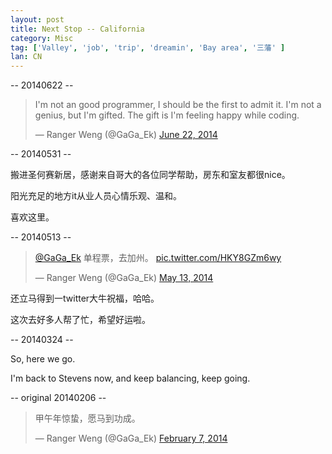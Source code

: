```yaml
---
layout: post
title: Next Stop -- California
category: Misc
tag: ['Valley', 'job', 'trip', 'dreamin', 'Bay area', '三藩' ]
lan: CN
---
```


-- 20140622 --

<blockquote class="twitter-tweet" lang="en"><p>I&#39;m not an good programmer, I should be the first to admit it. I&#39;m not a genius, but I&#39;m gifted. The gift is I&#39;m feeling happy while coding.</p>&mdash; Ranger Weng (@GaGa_Ek) <a href="https://twitter.com/GaGa_Ek/statuses/480623006431993858">June 22, 2014</a></blockquote>
<script async src="//platform.twitter.com/widgets.js" charset="utf-8"></script>

<!--preview-->

-- 20140531 --

搬进圣何赛新居，感谢来自哥大的各位同学帮助，房东和室友都很nice。

阳光充足的地方it从业人员心情乐观、温和。

喜欢这里。

-- 20140513 --

<blockquote class="twitter-tweet" lang="en"><p><a href="https://twitter.com/GaGa_Ek">@GaGa_Ek</a> 单程票，去加州。 <a href="http://t.co/HKY8GZm6wy">pic.twitter.com/HKY8GZm6wy</a></p>&mdash; Ranger Weng (@GaGa_Ek) <a href="https://twitter.com/GaGa_Ek/statuses/466324221954895872">May 13, 2014</a></blockquote>
<script async src="//platform.twitter.com/widgets.js" charset="utf-8"></script>

还立马得到一twitter大牛祝福，哈哈。

这次去好多人帮了忙，希望好运啦。

-- 20140324 --

So, here we go.

I'm back to Stevens now, and keep balancing, keep going.

-- original 20140206 --

<blockquote class="twitter-tweet" lang="en"><p>甲午年惊蛰，愿马到功成。 </p>&mdash; Ranger Weng (@GaGa_Ek) <a href="https://twitter.com/GaGa_Ek/statuses/431648053548695553">February 7, 2014</a></blockquote>
<script async src="//platform.twitter.com/widgets.js" charset="utf-8"></script>

<!-- <a src="http://t.co/GXgiXO5EwQ"><img src="https://pbs.twimg.com/media/Bf2FniRCQAA4U_r.png:large"></img></a> -->
